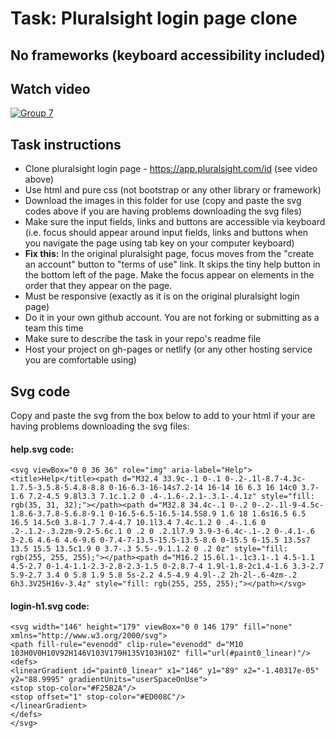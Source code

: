 # Task: Pluralsight login page clone 
## No frameworks (keyboard accessibility included)

## Watch video
[![Group 7](https://user-images.githubusercontent.com/45185388/131238428-14e3e556-fca9-49c4-a5f3-cc4b53ad4fe8.png)](https://drive.google.com/file/d/1Q14C70zPz-OXZ0CfStpKo9yd4eXJl1bv/view?usp=sharing)

## Task instructions
* Clone pluralsight login page - https://app.pluralsight.com/id (see video above)
* Use html and pure css (not bootstrap or any other library or framework)
* Download the images in this folder for use (copy and paste the svg codes above if you are having problems downloading the svg files)
* Make sure the input fields, links and buttons are accessible via keyboard (i.e. focus should appear around input fields, links and buttons when you navigate the page using tab key on your computer keyboard)
* **Fix this:** In the original pluralsight page, focus moves from the "create an account" button to "terms of use" link. It skips the tiny help button in the bottom left of the page. Make the focus appear on elements in the order that they appear on the page.
* Must be responsive (exactly as it is on the original pluralsight login page)
* Do it in your own github account. You are not forking or submitting as a team this time
* Make sure to describe the task in your repo's readme file
* Host your project on gh-pages or netlify (or any other hosting service you are comfortable using)

## Svg code
Copy and paste the svg from the box below to add to your html if your are having problems downloading the svg files:

#### help.svg code:
````
<svg viewBox="0 0 36 36" role="img" aria-label="Help"><title>Help</title><path d="M32.4 33.9c-.1 0-.1 0-.2-.1l-8.7-4.3c-1.7.5-3.5.8-5.4.8-8.8 0-16-6.3-16-14s7.2-14 16-14 16 6.3 16 14c0 3.7-1.6 7.2-4.5 9.8l3.3 7.1c.1.2 0 .4-.1.6-.2.1-.3.1-.4.1z" style="fill: rgb(35, 31, 32);"></path><path d="M32.8 34.4c-.1 0-.2 0-.2-.1l-9-4.5c-1.8.6-3.7.8-5.6.8-9.1 0-16.5-6.5-16.5-14.5S8.9 1.6 18 1.6s16.5 6.5 16.5 14.5c0 3.8-1.7 7.4-4.7 10.1l3.4 7.4c.1.2 0 .4-.1.6 0 .2-.1.2-.3.2zm-9.2-5.6c.1 0 .2 0 .2.1l7.9 3.9-3-6.4c-.1-.2 0-.4.1-.6 3-2.6 4.6-6 4.6-9.6 0-7.4-7-13.5-15.5-13.5-8.6 0-15.5 6-15.5 13.5s7 13.5 15.5 13.5c1.9 0 3.7-.3 5.5-.9.1.1.2 0 .2 0z" style="fill: rgb(255, 255, 255);"></path><path d="M16.2 15.6l.1-.1c3.1-.1 4.5-1.1 4.5-2.7 0-1.4-1.1-2.3-2.8-2.3-1.5 0-2.8.7-4 1.9l-1.8-2c1.4-1.6 3.3-2.7 5.9-2.7 3.4 0 5.8 1.9 5.8 5s-2.2 4.5-4.9 4.9l-.2 2h-2l-.6-4zm-.2 6h3.3V25H16v-3.4z" style="fill: rgb(255, 255, 255);"></path></svg>
````

#### login-h1.svg code:
````
<svg width="146" height="179" viewBox="0 0 146 179" fill="none" xmlns="http://www.w3.org/2000/svg">
<path fill-rule="evenodd" clip-rule="evenodd" d="M10 103H0V0H10V92H146V103V179H135V103H10Z" fill="url(#paint0_linear)"/>
<defs>
<linearGradient id="paint0_linear" x1="146" y1="89" x2="-1.40317e-05" y2="88.9995" gradientUnits="userSpaceOnUse">
<stop stop-color="#F25B2A"/>
<stop offset="1" stop-color="#ED008C"/>
</linearGradient>
</defs>
</svg>
````
